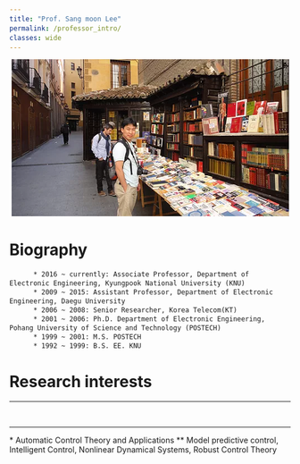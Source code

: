 ```yaml
---
title: "Prof. Sang moon Lee"
permalink: /professor_intro/
classes: wide
---
```


<p align="center"><img src="/assets/images/professor.jpg"></p>

#      Biography

          * 2016 ~ currently: Associate Professor, Department of Electronic Engineering, Kyungpook National University (KNU)
          * 2009 ~ 2015: Assistant Professor, Department of Electronic Engineering, Daegu University
          * 2006 ~ 2008: Senior Researcher, Korea Telecom(KT)
          * 2001 ~ 2006: Ph.D. Department of Electronic Engineering, Pohang University of Science and Technology (POSTECH)
          * 1999 ~ 2001: M.S. POSTECH
          * 1992 ~ 1999: B.S. EE. KNU
          
          
#      Research interests
<hr><br><hr>
*          Automatic Control Theory and Applications
          ** Model predictive control, Intelligent Control, Nonlinear Dynamical Systems, Robust Control Theory
